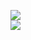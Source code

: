 [![](https://img.shields.io/badge/Made%20With-Github%20Spray-lightgrey.svg?style=for-the-badge&logo=github)](https://github.com/Annihil/github-spray#7290)  
[![](https://i.imgur.com/2DrTn0Z.gif)](https://github.com/Annihil/github-spray)